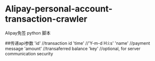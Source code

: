 # Alipay-personal-account-transaction-crawler
Alipay免签 python 脚本



##传递api参数
'id' //transaction id
'time' //'Y-m-d H:i:s'
'name' //payment message
'amount' //transaferred balance
'key' //optional, for server communication security
